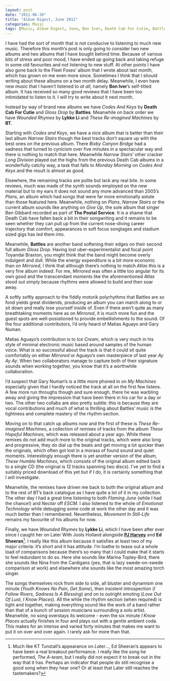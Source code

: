 ```yaml
---
layout: post
date: "2011-06-30"
title: "Album Digest, June 2011"
categories: Music
tags: [Music, Album Digest, June, Bon Iver, Death Cab For Cutie, Battles, Lykke Li, BT]
---
```


I have had the sort of month that is not conducive to listening to much new music. Therefore this month’s post is only going to consider two new albums and two albums that I have bought behind time. Because of various bits of stress and poor mood, I have ended up going back and taking refuge in some old favourites and not listening to new stuff. At other points I have also gone back to the Fleet Foxes’ album that I wrote about last month, which has grown on me even more since. Sometimes I think that I should writing about these albums on a two month delay. Meanwhile, I even have new music that I haven’t listened to _at all_, namely **Bon Iver**’s self-titled album. It has received so many good reviews that I have been too intimidated to listen to it. I will try to write about it next month.

Instead by way of brand new albums we have _Codes And Keys_ by **Death Cab For Cutie** and _Gloss Drop_ by **Battles**. Meanwhile on back order we have _Wounded Rhymes_ by **Lykke Li** and _These Re-imagined Machines_ by **BT**.

Starting with _Codes and Keys_, we have a nice album that is better than their last album _Narrow Stairs_ though the best tracks don’t  square up with the best ones on the previous album. There _Bixby Canyon Bridge_ had a sadness that turned to cynicism over five minutes in a spectacular way and there is nothing to match that here. Meanwhile _Narrow Stairs_’ other cracker _Long Division_ played out the highs from the previous Death Cab albums in a wonderfully catchy way, a task that falls to _Monday Morning_ on _Codes And Keys_ and the result is almost as good.

Elsewhere, the remaining tracks are polite but lack any real bite. In some reviews, much was made of the synth sounds employed on the new material but to my ears it does not sound any more advanced than 2005’s _Plans_, an album which had songs that were far more emotionally astute than those featured here. Meanwhile, nothing on _Plans_, _Narrow Stairs_ or the current album sounds like anything on _Give Up_, the sole album that singer Ben Gibbard recorded as part of **The Postal Service**. It is a shame that Death Cab have fallen back a bit in their songwriting and it remains to be seen whether they can pull up from the current nose-diving career trajectory that comfort, appearances in soft focus songtages and stadium sized gigs has led them into.

Meanwhile, **Battles** are another band softening their edges on their second full album _Gloss Drop_. Having lost uber-experimentalist and focal point Toyandai Braxton, you might think that the band might become overly indulgent and dull. While the energy expenditure is a bit more economic than on _Mirrored_, I think that although there’s nothing to match _Atlas_ this is a very fine album indeed. For me, _Mirrored_ was often a little too angular for its own good and the transcendant moments like the aforementioned _Atlas_ stood out simply because rhythms were allowed to build and then soar away.

A softly softly approach to the fiddly motorik polyrhythms that Battles are so fond yields great dividends, producing an album you can march along to or sit down and really lose yourself inside of. Even if there aren’t quite as many breathtaking moments here as on _Mirrored_, it is much more fun and the guest spots are well-posistioned to provide embellishments to the sound. Of the four additional contributors, I’d only heard of Matias Aguayo and Gary Numan.

Matias Aguayo’s contribution is to _Ice Cream_, which is very much in his style of minimal electronic music based around samples of the human voice. What is so successful about the track is that it could sit quite comfortably on either _Mirrored_ or Aguayo’s own masterpiece of last year _Ay Ay Ay_. When two collaborators manage to capture both of their signature sounds when working together, you know that it’s a worthwhile collaboration.

I’d suspect that Gary Numan’s is a little more phoned in on _My Machines_ especially given that I hardly noticed the track at all on the first few listens. A few more run throughs though and sure enough, there he was warbling away and giving the impression that have been there in his car for a day or two. The other two collabs are also pretty subtle: this is because they are vocal contributions and much of what is thrilling about Battles’ music is the tightness and complete mastery of the rhythm section.

Moving on to that catch up albums now and the first of these is _These Re-imagined Machines_, a collection of remixes of tracks from the album _These Hopeful Machines_, which was released about a year ago. While these remixes do not add much more to the original tracks, which were also long and progressive, they do dial up the beats and get moving a lot quicker than the originals, which often got lost in a morass of found sound and quiet moments. Interestingly enough there is yet another version of the album, _These Humble Machines_, which consists of the original album edited back to a single CD (the original is 12 tracks spanning two discs). I’ve yet to find a suitably priced download of this yet but if I do, it is certainly something that I will investigate.

Meanwhile, the remixes have driven me back to both the original album and to the rest of BT’s back catalogue as I have quite a lot of it in my collection. The other day I had a great time listening to both _Flaming June_ (while I had the chance!) and _Nectar_ off _ESCM_. I also listened to the whole of _Emotional Technology_ while debugging some code at work the other day and it was much better than I remembered. Nevertheless,  _Movement In Still-Life_ remains my favourite of his albums for now.

Finally, we have _Wounded Rhymes_ by **Lykke Li**, which I have been after ever since I caught her on Later With Jools Holland alongside [**PJ Harvey**](/album-digest-february-2011/) and **Ed Sheeran**[^1]. I really like this album because it satisfies at least two of my major criteria: it’s short and it has attitude. I’m loathe to tease out a whole load of comparisons because there’s so many that I could make that it starts to feel redundant to do so. Here she sounds like Marina Topley-Bird, there she sounds like Nina from the Cardigans (yes, that is lazy swede-on-swede comparison at work) and elsewhere she sounds like the most amazing torch singer.

The songs themselves rock from side to side, all bluster and dynamism one minute (_Youth Knows No Pain_, _Get Some_), then insistent introspection (_I Follow Rivers_, _Sadness Is A Blessing_) and on to outright emoting (_Love Out Of Lust_, _I Know Places_). All the while the rhythm section (when required) is tight and together, making everything sound like the work of a band rather than that of a bunch of session musicians surrounding a solo artist. Meanwhile, no song overstays its welcome - even the six minute _I Know Places_  actually finishes in four and plays out with a gentle ambient coda. This makes for an intense and varied forty minutes that makes me want to put it on over and over again. I rarely ask for more than that.

[^1]: Much like KT Tunstall’s appearance on _Later…_, Ed Sheeran’s appears to have been a real breakout performance. I really like the song he performed, _The A-team_, but I really did not expect it to break out in the way that it has. Perhaps an indicator that people do still recognise a good song when they hear one? Or at least that Later still reaches the tastemakers?
